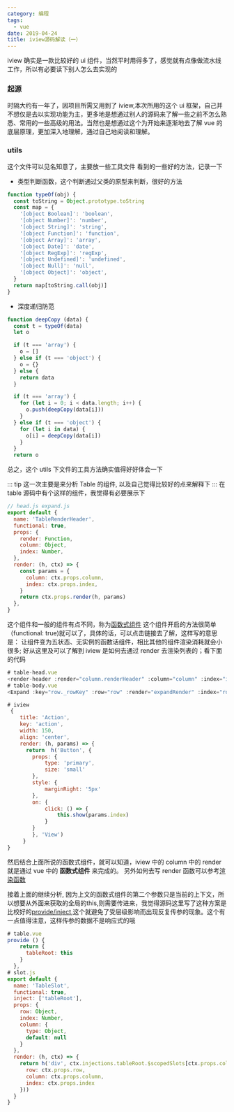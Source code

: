 ```yaml
---
category: 编程
tags:
  - vue
date: 2019-04-24
title: iview源码解读（一）
---
```


iview 确实是一款比较好的 ui 组件，当然平时用得多了，感觉就有点像做流水线工作，所以有必要读下别人怎么去实现的

<!-- more -->

### 起源

时隔大约有一年了，因项目所需又用到了 iview,本次所用的这个 ui 框架，自己并不想仅是去以实现功能为主，更多地是想通过别人的源码来了解一些之前不怎么熟悉、常用的一些高级的用法。当然也是想通过这个为开始来逐渐地去了解 vue 的底层原理，更加深入地理解，通过自己地阅读和理解。

### utils

这个文件可以见名知意了，主要放一些工具文件
看到的一些好的方法，记录一下

- 类型判断函数，这个判断通过父类的原型来判断，很好的方法

```js
function typeOf(obj) {
  const toString = Object.prototype.toString
  const map = {
    '[object Boolean]': 'boolean',
    '[object Number]': 'number',
    '[object String]': 'string',
    '[object Function]': 'function',
    '[object Array]': 'array',
    '[object Date]': 'date',
    '[object RegExp]': 'regExp',
    '[object Undefined]': 'undefined',
    '[object Null]': 'null',
    '[object Object]': 'object',
  }
  return map[toString.call(obj)]
}
```

- 深度递归防范

```js
function deepCopy (data) {
  const t = typeOf(data)
  let o

  if (t === 'array') {
    o = []
  } else if (t === 'object') {
    o = {}
  } else {
    return data
  }

  if (t === 'array') {
    for (let i = 0; i < data.length; i++) {
      o.push(deepCopy(data[i]))
    }
  } else if (t === 'object') {
    for (let i in data) {
      o[i] = deepCopy(data[i])
    }
  }
  return o
```

总之，这个 utils 下文件的工具方法确实值得好好体会一下

::: tip 
这一次主要是来分析 Table 的组件, 以及自己觉得比较好的点来解释下
:::
在 table 源码中有个这样的组件，我觉得有必要展示下

```js
// head.js expand.js
export default {
  name: 'TableRenderHeader',
  functional: true,
  props: {
    render: Function,
    column: Object,
    index: Number,
  },
  render: (h, ctx) => {
    const params = {
      column: ctx.props.column,
      index: ctx.props.index,
    }
    return ctx.props.render(h, params)
  },
}
```

这个组件和一般的组件有点不同，称为[函数式组件](https://cn.vuejs.org/v2/guide/render-function.html#%E5%87%BD%E6%95%B0%E5%BC%8F%E7%BB%84%E4%BB%B6) 这个组件开启的方法很简单（functional: true)就可以了，具体的话，可以点击链接去了解，这样写的意思是： 让组件变为五状态、无实例的函数话组件，相比其他的组件渲染消耗就会小很多;
好从这里及可以了解到 iview 是如何去通过 render 去渲染列表的；看下面的代码

```js
# table-head.vue
<render-header :render="column.renderHeader" :column="column" :index="index"></render-header>
# table-body.vue
<Expand :key="row._rowKey" :row="row" :render="expandRender" :index="row._index"></Expand>

# iview
 {
    title: 'Action',
    key: 'action',
    width: 150,
    align: 'center',
    render: (h, params) => {
      return  h('Button', {
        props: {
            type: 'primary',
            size: 'small'
        },
        style: {
            marginRight: '5px'
        },
        on: {
            click: () => {
                this.show(params.index)
            }
        }
        }, 'View')
     }
}
```

然后结合上面所说的函数式组件，就可以知道，iview 中的 column 中的 render 就是通过 vue 中的 **函数式组件** 来完成的。
另外如何去写 render 函数可以参考[渲染函数](https://cn.vuejs.org/v2/guide/render-function.html)

接着上面的继续分析, 因为上文的函数式组件的第二个参数只是当前的上下文，所以想要从外面来获取的全局的this,则需要传进来，我觉得源码这里写了这种方案是比校好的[provide/inject](https://cn.vuejs.org/v2/api/#provide-inject),这个就避免了受层级影响而出现反复传参的现象。这个有一点值得注意，这样传参的数据不是响应式的哦
```js
# table.vue
provide () {
    return {
      tableRoot: this
    }
  },
# slot.js
export default {
  name: 'TableSlot',
  functional: true,
  inject: ['tableRoot'],
  props: {
    row: Object,
    index: Number,
    column: {
      type: Object,
      default: null
    }
  },
  render: (h, ctx) => {
    return h('div', ctx.injections.tableRoot.$scopedSlots[ctx.props.column.slot]({
      row: ctx.props.row,
      column: ctx.props.column,
      index: ctx.props.index
    }))
  }
}
```
